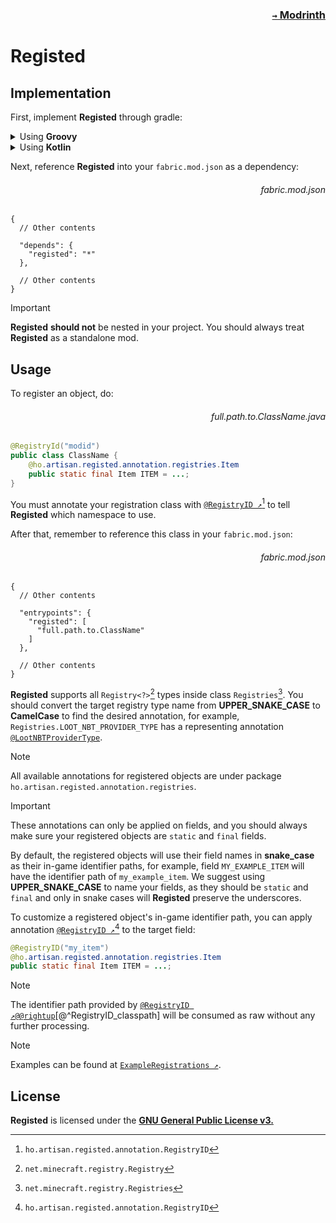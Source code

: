 ### <p align=right>[`→` Modrinth](https://modrinth.com/mod/registed)</p>

# Registed

## Implementation

First, implement **Registed** through gradle:

<details>

<summary>Using <b>Groovy</b></summary>

<h6 align="right">build.gradle</h6>

```groovy
repositories {
	maven { url "https://api.modrinth.com/maven" }
}

dependencies {
	modApi "maven.modrinth:registed:$project.registed_version"
}
```

<h6 align="right">gradle.properties</h6>

```
registed_version=?
```

> [!NOTE]
> Replace `?` with the latest [`tag name`](https://github.com/HO-Artisan/Registed/tags) of **Registed.**

</details>

<details>

<summary>Using <b>Kotlin</b></summary>

<h6 align="right">build.gradle.kts</h6>

```kotlin
repositories {
	maven("https://api.modrinth.com/maven")
}

dependencies {
	modApi("maven.modrinth:registed:${property("registedVersion")}")
}
```

<h6 align="right">gradle.properties</h6>

```
registedVersion=?
```

> [!NOTE]
> Replace `?` with the latest [`tag name`](https://github.com/HO-Artisan/Registed/tags) of **Registed.**

</details>

Next, reference **Registed** into your `fabric.mod.json` as a dependency:

<h6 align="right">fabric.mod.json</h6>

```json5
{
  // Other contents

  "depends": {
    "registed": "*"
  },

  // Other contents
}
```


> [!IMPORTANT]
> **Registed** **should not** be nested in your project. You should always treat **Registed** as a standalone mod.

## Usage

To register an object, do:

<h6 align="right">full.path.to.ClassName.java</h6>

```java
@RegistryId("modid")
public class ClassName {
	@ho.artisan.registed.annotation.registries.Item
	public static final Item ITEM = ...;
}
```

You must annotate your registration class with [`@RegistryID ↗`](src/main/java/ho/artisan/registed/annotation/RegistryID.java)[^@RegistryID_classpath] to tell **Registed** which namespace to use.

[^@RegistryID_Classpath]: `ho.artisan.registed.annotation.RegistryID`

After that, remember to reference this class in your `fabric.mod.json`:

<h6 align="right">fabric.mod.json</h6>

```json5
{
  // Other contents

  "entrypoints": {
    "registed": [
      "full.path.to.ClassName"
    ]
  },

  // Other contents
}
```

**Registed** supports all `Registry<?>`[^Registry_classpath] types inside class `Registries`[^Registries_classpath]. You should convert the target registry type name from **UPPER_SNAKE_CASE** to **CamelCase** to find the desired annotation, for example, `Registries.LOOT_NBT_PROVIDER_TYPE` has a representing annotation [`@LootNBTProviderType`](src/main/java/ho/artisan/registed/annotation/registries/LootNBTProviderType.java).

[^Registry_classpath]: `net.minecraft.registry.Registry`
[^Registries_classpath]: `net.minecraft.registry.Registries`

> [!NOTE]
> All available annotations for registered objects are under package `ho.artisan.registed.annotation.registries`.

> [!IMPORTANT]
> These annotations can only be applied on fields, and you should always make sure your registered objects are `static` and `final` fields.

By default, the registered objects will use their field names in **snake_case** as their in-game identifier paths, for example, field `MY_EXAMPLE_ITEM` will have the identifier path of `my_example_item`. We suggest using **UPPER_SNAKE_CASE** to name your fields, as they should be `static` and `final` and only in snake cases will **Registed** preserve the underscores.

To customize a registered object's in-game identifier path, you can apply annotation [`@RegistryID ↗`](src/main/java/ho/artisan/registed/annotation/RegistryID.java)[^@RegistryID_classpath] to the target field:

```java
@RegistryID("my_item")
@ho.artisan.registed.annotation.registries.Item
public static final Item ITEM = ...;
```

> [!NOTE]
> The identifier path provided by [`@RegistryID ↗@@rightup`](src/main/java/ho/artisan/registed/annotation/RegistryID.java)[@^RegistryID_classpath] will be consumed as raw without any further processing.

> [!NOTE]
> Examples can be found at [`ExampleRegistrations ↗`](src/main/java/ho/artisan/registed/example/ExampleRegistrations.java).

## License

**Registed** is licensed under the **[GNU General Public License v3.](LICENSE)**
